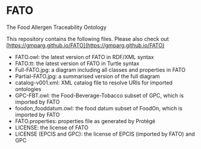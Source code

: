 # FATO
The Food Allergen Traceability Ontology

This repository contains the following files. Please also check out [https://gmparg.github.io/FATO](https://gmparg.github.io/FATO)

* FATO.owl: the latest version of FATO in RDF/XML syntax
* FATO.tt: the latest version of FATO in Turtle syntax
* Full-FATO.jpg: a diagram including all classes and properties in FATO
* Partial-FATO.jpg: a summarised version of the full diagram
* catalog-v001.xml: XML catalog file to resolve URIs for imported ontologies
* GPC-FBT.owl: the Food-Beverage-Tobacco subset of GPC, which is imported by FATO
* foodon_fooddatum.owl: the food datum subset of FoodOn, which is imported by FATO
* FATO.properties: properties file as generated by Protégé
* LICENSE: the license of FATO
* LICENSE (EPCIS and GPC): the license of EPCIS (imported by FATO) and GPC
